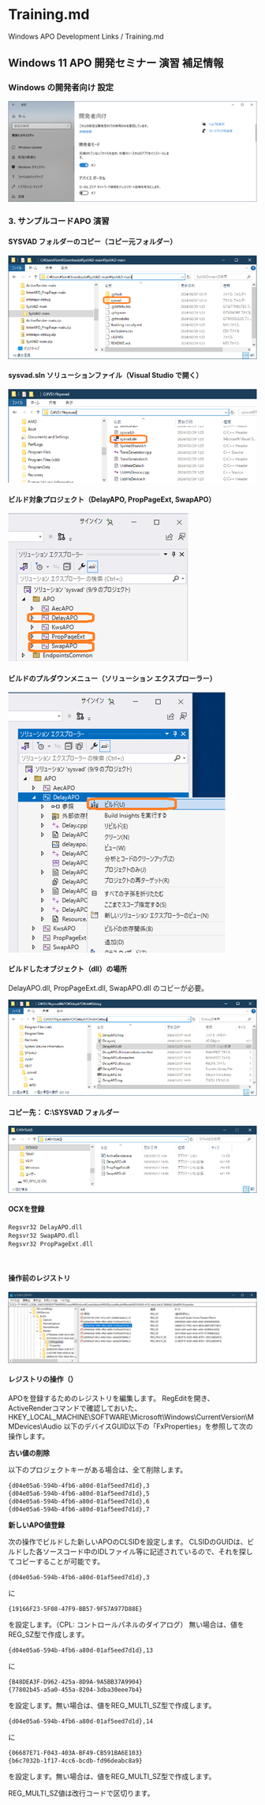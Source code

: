 # Training.md

Windows APO Development Links / Training.md

## Windows 11 APO 開発セミナー 演習 補足情報

### Windows の開発者向け 設定

![開発者 設定](va-0dev.png)

### 3. サンプルコードAPO 演習

#### SYSVAD フォルダーのコピー（コピー元フォルダー）

![SYSVAD フォルダーのコピー](va-00.png)

#### sysvad.sln ソリューションファイル（Visual Studio で開く）

![画面](va-0.png)

#### ビルド対象プロジェクト（DelayAPO, PropPageExt, SwapAPO）

![画面](va-1.png)

#### ビルドのプルダウンメニュー（ソリューション エクスプローラー）

![画面](va-2.png)

#### ビルドしたオブジェクト（dll）の場所

DelayAPO.dll, PropPageExt.dll, SwapAPO.dll のコピーが必要。

![画面](va-3.png)

#### コピー先： C:\SYSVAD フォルダー

![画面](va-4.png)


#### OCXを登録

```sh
Regsvr32 DelayAPO.dll
Regsvr32 SwapAPO.dll
Regsvr32 PropPageExt.dll
```
<br/>

#### 操作前のレジストリ

![画面](va-5.png)
<br/>

#### レジストリの操作（）

APOを登録するためのレジストリを編集します。 RegEditを開き、ActiveRenderコマンドで確認しておいた、 HKEY_LOCAL_MACHINE\SOFTWARE\Microsoft\Windows\CurrentVersion\MMDevices\Audio 以下のデバイスGUID以下の「FxProperties」を参照して次の操作します。

**古い値の削除**

以下のプロジェクトキーがある場合は、全て削除します。

    {d04e05a6-594b-4fb6-a80d-01af5eed7d1d},3
    {d04e05a6-594b-4fb6-a80d-01af5eed7d1d},5
    {d04e05a6-594b-4fb6-a80d-01af5eed7d1d},6
    {d04e05a6-594b-4fb6-a80d-01af5eed7d1d},7

**新しいAPO値登録**

次の操作でビルドした新しいAPOのCLSIDを設定します。 CLSIDのGUIDは、ビルドした各ソースコード中のIDLファイル等に記述されているので、それを探してコピーすることが可能です。

    {d04e05a6-594b-4fb6-a80d-01af5eed7d1d},3

に

    {19166F23-5F08-47F9-BB57-9F57A977D88E}

を設定します。（CPL: コントロールパネルのダイアログ）
無い場合は、値をREG_SZ型で作成します。

    {d04e05a6-594b-4fb6-a80d-01af5eed7d1d},13

に

    {B48DEA3F-D962-425a-8D9A-9A5BB37A9904}
    {77802b45-a5a0-455a-8204-3dba30eee7b4}

を設定します。無い場合は、値をREG_MULTI_SZ型で作成します。


    {d04e05a6-594b-4fb6-a80d-01af5eed7d1d},14

に

    {06687E71-F043-403A-BF49-CB591BA6E103}
    {b6c7032b-1f17-4cc6-bcdb-fd96deabc8a9}

を設定します。無い場合は、値をREG_MULTI_SZ型で作成します。

REG_MULTI_SZ値は改行コードで区切ります。

